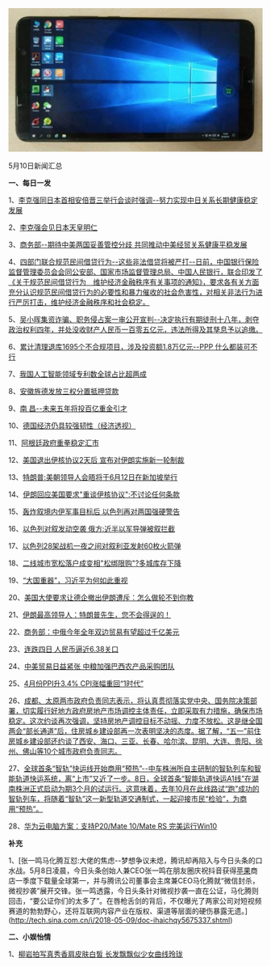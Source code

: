![05_10](.\05_10.jpg)

5月10日新闻汇总

**一、每日一发**

1、[李克强同日本首相安倍晋三举行会谈时强调--努力实现中日关系长期健康稳定发展](http://paper.people.com.cn/rmrb/html/2018-05/11/nw.D110000renmrb_20180511_3-01.htm)

2、[李克强会见日本天皇明仁](http://paper.people.com.cn/rmrb/html/2018-05/11/nw.D110000renmrb_20180511_1-02.htm)

3、[商务部--期待中美两国妥善管控分歧 共同推动中美经贸关系健康平稳发展](http://paper.people.com.cn/rmrb/html/2018-05/11/nw.D110000renmrb_20180511_4-03.htm)

4、[四部门联合规范民间借贷行为--这些非法借贷将被严打--日前，中国银行保险监督管理委员会会同公安部、国家市场监督管理总局、中国人民银行，联合印发了《关于规范民间借贷行为　维护经济金融秩序有关事项的通知》，要求各有关方面充分认识规范民间借贷行为的必要性和暴力催收的社会危害性，对相关非法行为进行严厉打击，维护经济金融秩序和社会稳定。](http://paper.people.com.cn/rmrb/html/2018-05/11/nw.D110000renmrb_20180511_6-03.htm)

5、[吴小晖集资诈骗、职务侵占案一审公开宣判--决定执行有期徒刑十八年，剥夺政治权利四年，并处没收财产人民币一百零五亿元，违法所得及其孳息予以追缴。](http://paper.people.com.cn/rmrb/html/2018-05/11/nw.D110000renmrb_20180511_7-09.htm)

6、[累计清理退库1695个不合规项目，涉及投资额1.8万亿元--PPP 什么都装可不行](http://paper.people.com.cn/rmrb/html/2018-05/11/nw.D110000renmrb_20180511_1-10.htm)

7、[我国人工智能领域专利数全球占比超两成](http://paper.people.com.cn/rmrb/html/2018-05/11/nw.D110000renmrb_20180511_3-10.htm)

8、[安徽旌德发放三权分置抵押贷款](http://paper.people.com.cn/rmrb/html/2018-05/11/nw.D110000renmrb_20180511_9-10.htm)

9、[南 昌--未来五年将投百亿重金引才](http://paper.people.com.cn/rmrb/html/2018-05/11/nw.D110000renmrb_20180511_3-11.htm)

10、[德国经济仍具较强韧性（经济透视）](http://paper.people.com.cn/rmrb/html/2018-05/11/nw.D110000renmrb_20180511_2-22.htm)

11、[阿根廷政府重拳稳定汇市](http://paper.people.com.cn/rmrb/html/2018-05/11/nw.D110000renmrb_20180511_4-22.htm)

12、[美国退出伊核协议2天后 宣布对伊朗实施新一轮制裁](http://news.163.com/18/0511/03/DHGD9HUO0001899N.html)

13、[特朗普:美朝领导人会晤将于6月12日在新加坡举行](http://news.163.com/18/0510/22/DHFSHFP80001899O.html)

14、[伊朗回应美国要求"重谈伊核协议":不讨论任何条款](http://news.163.com/18/0511/04/DHGH6SKV00018AOR.html)

15、[轰炸叙境内伊军事目标后 以色列再对两国强硬警告](http://news.163.com/18/0511/02/DHGB3SGC0001899N.html)

16、[以色列对叙发动空袭 俄方:近半以军导弹被叙拦截](http://news.163.com/18/0510/17/DHFAQ3H30001875O.html)

17、[以色列28架战机一夜之间对叙利亚发射60枚火箭弹](http://news.163.com/18/0510/17/DHF9FHTT0001875O.html)

18、[二线城市宽松落户成变相"松绑限购"?多城库存下降](http://news.163.com/18/0511/01/DHG6829J00018AOP.html)

19、[“大国重器”，习近平为何如此重视](http://news.ifeng.com/a/20180509/58217839_0.shtml)

20、[美国大使要求让德企撤出伊朗遭斥：怎么做轮不到你教](http://news.ifeng.com/a/20180510/58258335_0.shtml)

21、[伊朗最高领导人：特朗普先生，您不会得逞的！](http://news.ifeng.com/a/20180510/58252852_0.shtml)

22、[商务部：中俄今年全年双边贸易有望超过千亿美元](http://www.zaobao.com/realtime/china/story20180510-857901)

23、[连跌四日 人民币逼近6.38关口](http://www.zaobao.com/finance/china/story20180510-857760)

24、[中美贸易日益紧张 中粮加强巴西农产品采购团队](http://www.zaobao.com/finance/china/story20180511-858066)

25、[4月份PPI升3.4% CPI涨幅重回“1时代”](http://www.zaobao.com/finance/china/story20180511-858064)

26、[成都、太原两市政府负责同志表示，将认真贯彻落实党中央、国务院决策部署，切实履行好地方政府房地产市场调控主体责任，立即采取有力措施，确保市场稳定。这次约谈再次强调，坚持房地产调控目标不动摇、力度不放松。这是继全国两会“部长通道”后，住房城乡建设部再一次表明坚决的态度。据了解，“五一”前住房城乡建设部还约谈了西安、海口、三亚、长春、哈尔滨、昆明、大连、贵阳、徐州、佛山等10个城市政府负责同志。](http://news.163.com/18/0509/20/DHD1O92H0001875N.html)

27、[全球首条“智轨”快运线开始商用“预热”--中车株洲所自主研制的智轨列车和智能轨道快运系统，离“上市”又近了一步。8日，全球首条“智能轨道快运A1线”在湖南株洲正式启动为期3个月的试运行。这意味着，去年10月在此线路试“跑”成功的智轨列车，将随着“智轨”这一新型轨道交通制式，一起迎接市民“检验”，为商用“预热”。](http://www.xinhuanet.com/2018-05/09/c_1122806606.htm)

28、[华为云电脑方案：支持P20/Mate 10/Mate RS 完美运行Win10](http://www.newskj.org/yjs/20180509117360.html)



**补充**

1、[张一鸣马化腾互怼:大佬的焦虑--梦想争议未熄，腾讯却再陷入与今日头条的口水战。5月8日凌晨，今日头条创始人兼CEO张一鸣在朋友圈庆祝抖音获得[苹果](http://stock.finance.sina.com.cn/usstock/quotes/AAPL.html)商店一季度下载量全球第一，并与腾讯公司董事会主席兼CEO马化腾就“微信封杀，微视抄袭”展开交锋。张一鸣透露，今日头条针对微视抄袭一直在公证，马化腾则回击，“要公证你们的太多了”。在唇枪舌剑的背后，不仅曝光了两家公司对短视频赛道的勃勃野心，还将互联网内容产业在版权、渠道等层面的硬伤暴露无遗。](http://tech.sina.com.cn/i/2018-05-09/doc-ihaichqy5675337.shtml)



**二、小娱怡情**

1、[柳岩拍写真秀香肩皮肤白皙 长发飘飘似少女曲线玲珑](http://tv.67.com/dsph/2018/05/10/917459.html)